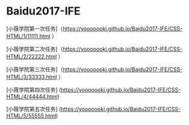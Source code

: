 # Baidu2017-IFE
[小薇学院第一次任务]（https://yooooooki.github.io/Baidu2017-IFE/CSS-HTML/1/11111.html ）

[小薇学院第二次任务]（https://yooooooki.github.io/Baidu2017-IFE/CSS-HTML/2/22222.html ）

[小薇学院第三次任务]（https://yooooooki.github.io/Baidu2017-IFE/CSS-HTML/3/33333.html ）

[小薇学院第四次任务] (https://yooooooki.github.io/Baidu2017-IFE/CSS-HTML/4/44444.html)

[小薇学院第五次任务]  (https://yooooooki.github.io/Baidu2017-IFE/CSS-HTML/5/55555.html) 
